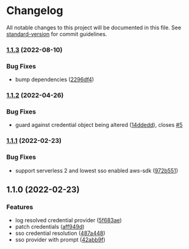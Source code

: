 # Changelog

All notable changes to this project will be documented in this file. See [standard-version](https://github.com/conventional-changelog/standard-version) for commit guidelines.

### [1.1.3](https://github.com/thomasmichaelwallace/serverless-better-credentials/compare/v1.1.2...v1.1.3) (2022-08-10)


### Bug Fixes

* bump dependencies ([2296df4](https://github.com/thomasmichaelwallace/serverless-better-credentials/commit/2296df41cbcb05b4350fca8aeb62576b103848dc))

### [1.1.2](https://github.com/thomasmichaelwallace/serverless-better-credentials/compare/v1.1.1...v1.1.2) (2022-04-26)


### Bug Fixes

* guard against credential object being altered ([14ddedd](https://github.com/thomasmichaelwallace/serverless-better-credentials/commit/14ddeddf0d1d395138988753c76d7c6f96b343dc)), closes [#5](https://github.com/thomasmichaelwallace/serverless-better-credentials/issues/5)

### [1.1.1](https://github.com/thomasmichaelwallace/serverless-better-credentials/compare/v1.1.0...v1.1.1) (2022-02-23)


### Bug Fixes

* support serverless 2 and lowest sso enabled aws-sdk ([972b551](https://github.com/thomasmichaelwallace/serverless-better-credentials/commit/972b551e5acdead1552a78b88177cbf74083da2e))

## 1.1.0 (2022-02-23)


### Features

* log resolved credential provider ([5f683ae](https://github.com/thomasmichaelwallace/serverless-better-credentials/commit/5f683ae08a93d9b6918da6709ffdb420fe39b1c1))
* patch credentials ([aff949d](https://github.com/thomasmichaelwallace/serverless-better-credentials/commit/aff949d261b802008ac9a79fe0acceaadca85a84))
* sso credential resolution ([487a448](https://github.com/thomasmichaelwallace/serverless-better-credentials/commit/487a448164d1c76d2b7adab71ff943b9f6ebfb54))
* sso provider with prompt ([42abb9f](https://github.com/thomasmichaelwallace/serverless-better-credentials/commit/42abb9fbf0475abea7d220d72aa1bbce9aa7afbd))
